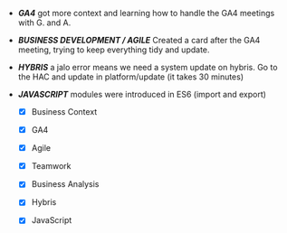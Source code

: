 - ***GA4*** got more context and learning how to handle the GA4 meetings with G. and A.

- ***BUSINESS DEVELOPMENT / AGILE*** Created a card after the GA4 meeting, trying to keep everything tidy and update.

- ***HYBRIS*** a jalo error means we need a system update on hybris. Go to the HAC and update in platform/update (it takes 30 minutes)

- ***JAVASCRIPT*** modules were introduced in ES6 (import and export)



  - [x] Business Context
  - [x] GA4
  - [X] Agile
  - [x] Teamwork
  - [x] Business Analysis
  - [x] Hybris
  - [x] JavaScript


